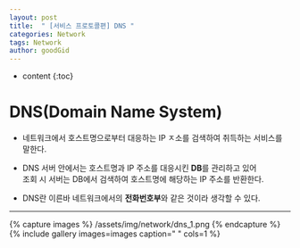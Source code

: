 ```yaml
---
layout: post
title:  " [서비스 프로토콜편] DNS "
categories: Network
tags: Network
author: goodGid
---
```

* content
{:toc}


# DNS(Domain Name System)

* 네트워크에서 호스트명으로부터 대응하는 IP ㅈ소를 검색하여 취득하는 서비스를 말한다.

* DNS 서버 안에서는 호스트명과 IP 주소를 대응시킨 <b>DB</b>를 관리하고 있어 <br> 조회 시 서버는 DB에서 검색하여 호스트명에 해당하는 IP 주소를 반환한다.

* DNS란 이른바 네트워크에서의 <b>전화번호부</b>와 같은 것이라 생각할 수 있다.


---

{% capture images %}
    /assets/img/network/dns_1.png
{% endcapture %}
{% include gallery images=images caption=" " cols=1 %}

